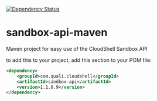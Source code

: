 [![Dependency Status](https://dependencyci.com/github/QualiSystems/sandbox-api-maven/badge)](https://dependencyci.com/github/QualiSystems/sandbox-api-maven)

# sandbox-api-maven
Maven project for easy use of the CloudShell Sandbox API

to add this to your project, add this section to your POM file:

```xml
<dependency>
    <groupId>com.quali.cloudshell</groupId>
    <artifactId>sandbox-api</artifactId>
    <version>1.1.0.9</version>
</dependency>
```